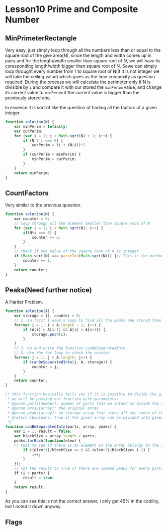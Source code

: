 # Lesson10 Prime and Composite Number

## MinPrimeterRectangle

Very easy, just simply loop through all the numbers less than or equal to the square root of the give area(N), since the length and width comes up in pairs and for the length/width smaller than square root of N, we will have its coresponding length/width bigger than square root of N. Sowe can simply loop throught every number from 1 to square root of N(if it is not integer we will take the ceiling value) which gives as the time compexity as question required. During the process we will calculate the perimeter only if N is divisible by `i` and compare it with our stored the `minPerim` value, and change its current value to `minPerim` if the current value is bigger than the previously stored one.

In essence it is sort of like the question of finding all the factors of a given integer.

```javascript
function solution(N) {
    var minPerim = Infinity;
    var curPerim;
    for (var i = 1; i < Math.sqrt(N) + 1; i++) {
        if (N % i === 0) {
            curPerim = (i + (N/i))*2
        }
        if (curPerim < minPerim) {
            minPerim = curPerim;
        }
    }
    return minPerim;
}
```

## CountFactors
Very similar to the previous question. 

```javascript
function solution(N) {
    var counter = 0;
    // loop through all the element smaller than square root of N
    for (var i = 1; i < Math.sqrt(N); i++) {
        if(N%i === 0) {
            counter += 2;
        }
    }
    // check if the value of the square root of N is Integer
    if (Math.sqrt(N) === parseInt(Math.sqrt(N))) {// This is the method to check integer in JavaScript
        counter += 1;
    }
    return counter;
}
```
## Peaks(Need further notice)

A Harder Problem. 

```javascript
function solution(A) {
    var storage = [], counter = 0;
    // 1. So first I used a loop to find all the peaks and stored them all into an array called storage
    for(var i = 1; i < A.length - 1; i++) {
        if (A[i] > A[i-1] && A[i] > A[i+1]) {
            storage.push(i);
        }
    }
    // 2. Go and write the function canBeSeparatedInto
    // 3. Use the for loop to check the counter
    for(var j = 1; j < A.length; j++) {
        if (canBeSeparatedInto(j, A, storage)) {
            counter = j;
        }
    }
    return counter;
}

/* this function basically tells you if it is possible to divide the given array into given parts
 * we will be passing our function with parameters: 
 * @param parts[number]: number of parts that we intend to divide the array into
 * @param array[array]: the original array
 * @param peaks[array]: an storage array that store all the index of the peaks
 * @return [boolean]: true if the given array can be divided into given parts, false otherwise
 */
function canBeSeparatedInto(parts, array, peaks) {
    var i = 1, result = false;
    var blockSize = array.length / parts;
    peaks.forEach(function(elem) {
    // test to see if there is an element in the array belongs to the ith part
        if ((elem+1)/blockSize <= i && (elem+1)/blockSize> i-1) {
            i++;
        }
    });
    // set the result to true if there are indeed peaks for every parts
    if (i > parts) {
        result = true;
    }
    return result;
}

```
As you can see this is not the correct answer, I only get 45% in the codility, but I noted it down anyway.

## Flags


